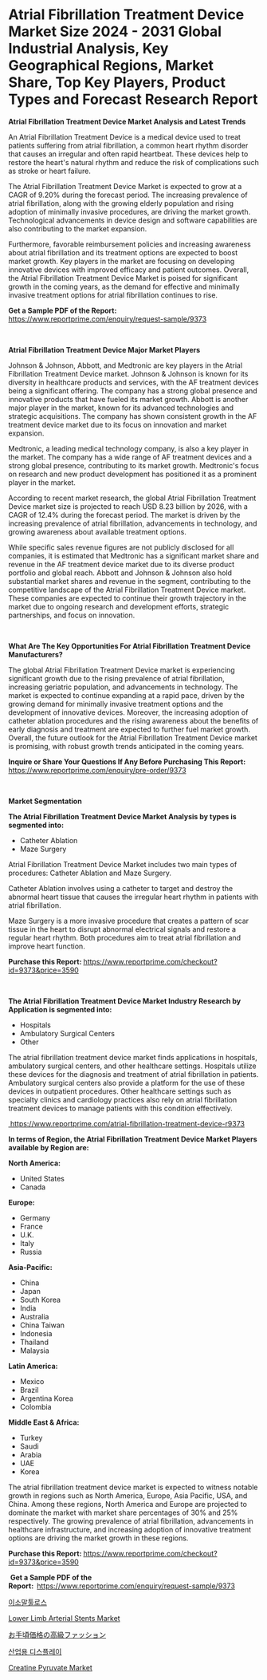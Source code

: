 <p><h1>Atrial Fibrillation Treatment Device Market Size 2024 - 2031 Global Industrial Analysis, Key Geographical Regions, Market Share, Top Key Players, Product Types and Forecast Research Report</h1></p><p><strong>Atrial Fibrillation Treatment Device Market Analysis and Latest Trends</strong></p>
<p><p>An Atrial Fibrillation Treatment Device is a medical device used to treat patients suffering from atrial fibrillation, a common heart rhythm disorder that causes an irregular and often rapid heartbeat. These devices help to restore the heart's natural rhythm and reduce the risk of complications such as stroke or heart failure.</p><p>The Atrial Fibrillation Treatment Device Market is expected to grow at a CAGR of 9.20% during the forecast period. The increasing prevalence of atrial fibrillation, along with the growing elderly population and rising adoption of minimally invasive procedures, are driving the market growth. Technological advancements in device design and software capabilities are also contributing to the market expansion.</p><p>Furthermore, favorable reimbursement policies and increasing awareness about atrial fibrillation and its treatment options are expected to boost market growth. Key players in the market are focusing on developing innovative devices with improved efficacy and patient outcomes. Overall, the Atrial Fibrillation Treatment Device Market is poised for significant growth in the coming years, as the demand for effective and minimally invasive treatment options for atrial fibrillation continues to rise.</p></p>
<p><strong>Get a Sample PDF of the Report:&nbsp;</strong> <a href="https://www.reportprime.com/enquiry/request-sample/9373">https://www.reportprime.com/enquiry/request-sample/9373</a></p>
<p>&nbsp;</p>
<p><strong>Atrial Fibrillation Treatment Device Major Market Players</strong></p>
<p><p>Johnson & Johnson, Abbott, and Medtronic are key players in the Atrial Fibrillation Treatment Device market. Johnson & Johnson is known for its diversity in healthcare products and services, with the AF treatment devices being a significant offering. The company has a strong global presence and innovative products that have fueled its market growth. Abbott is another major player in the market, known for its advanced technologies and strategic acquisitions. The company has shown consistent growth in the AF treatment device market due to its focus on innovation and market expansion.</p><p>Medtronic, a leading medical technology company, is also a key player in the market. The company has a wide range of AF treatment devices and a strong global presence, contributing to its market growth. Medtronic's focus on research and new product development has positioned it as a prominent player in the market.</p><p>According to recent market research, the global Atrial Fibrillation Treatment Device market size is projected to reach USD 8.23 billion by 2026, with a CAGR of 12.4% during the forecast period. The market is driven by the increasing prevalence of atrial fibrillation, advancements in technology, and growing awareness about available treatment options.</p><p>While specific sales revenue figures are not publicly disclosed for all companies, it is estimated that Medtronic has a significant market share and revenue in the AF treatment device market due to its diverse product portfolio and global reach. Abbott and Johnson & Johnson also hold substantial market shares and revenue in the segment, contributing to the competitive landscape of the Atrial Fibrillation Treatment Device market. These companies are expected to continue their growth trajectory in the market due to ongoing research and development efforts, strategic partnerships, and focus on innovation.</p></p>
<p>&nbsp;</p>
<p><strong>What Are The Key Opportunities For Atrial Fibrillation Treatment Device Manufacturers?</strong></p>
<p><p>The global Atrial Fibrillation Treatment Device market is experiencing significant growth due to the rising prevalence of atrial fibrillation, increasing geriatric population, and advancements in technology. The market is expected to continue expanding at a rapid pace, driven by the growing demand for minimally invasive treatment options and the development of innovative devices. Moreover, the increasing adoption of catheter ablation procedures and the rising awareness about the benefits of early diagnosis and treatment are expected to further fuel market growth. Overall, the future outlook for the Atrial Fibrillation Treatment Device market is promising, with robust growth trends anticipated in the coming years.</p></p>
<p><strong>Inquire or Share Your Questions If Any Before Purchasing This Report:</strong> <a href="https://www.reportprime.com/enquiry/pre-order/9373">https://www.reportprime.com/enquiry/pre-order/9373</a></p>
<p>&nbsp;</p>
<p><strong>Market Segmentation</strong></p>
<p><strong>The Atrial Fibrillation Treatment Device Market Analysis by types is segmented into:</strong></p>
<p><ul><li>Catheter Ablation</li><li>Maze Surgery</li></ul></p>
<p><p>Atrial Fibrillation Treatment Device Market includes two main types of procedures: Catheter Ablation and Maze Surgery. </p><p>Catheter Ablation involves using a catheter to target and destroy the abnormal heart tissue that causes the irregular heart rhythm in patients with atrial fibrillation. </p><p>Maze Surgery is a more invasive procedure that creates a pattern of scar tissue in the heart to disrupt abnormal electrical signals and restore a regular heart rhythm. Both procedures aim to treat atrial fibrillation and improve heart function.</p></p>
<p><strong>Purchase this Report:&nbsp;</strong><a href="https://www.reportprime.com/checkout?id=9373&price=3590">https://www.reportprime.com/checkout?id=9373&price=3590</a></p>
<p>&nbsp;</p>
<p><strong>The Atrial Fibrillation Treatment Device Market Industry Research by Application is segmented into:</strong></p>
<p><ul><li>Hospitals</li><li>Ambulatory Surgical Centers</li><li>Other</li></ul></p>
<p><p>The atrial fibrillation treatment device market finds applications in hospitals, ambulatory surgical centers, and other healthcare settings. Hospitals utilize these devices for the diagnosis and treatment of atrial fibrillation in patients. Ambulatory surgical centers also provide a platform for the use of these devices in outpatient procedures. Other healthcare settings such as specialty clinics and cardiology practices also rely on atrial fibrillation treatment devices to manage patients with this condition effectively.</p></p>
<p><a href="https://www.reportprime.com/atrial-fibrillation-treatment-device-r9373">&nbsp;https://www.reportprime.com/atrial-fibrillation-treatment-device-r9373</a></p>
<p><strong>In terms of Region, the Atrial Fibrillation Treatment Device Market Players available by Region are:</strong></p>
<p>
    <p> <strong> North America: </strong>
        <ul>
            <li>United States</li>
            <li>Canada</li>
        </ul>
        </p> 
    <p> <strong> Europe: </strong>
        <ul>
            <li>Germany</li>
            <li>France</li>
            <li>U.K.</li>
            <li>Italy</li>
            <li>Russia</li>
        </ul>
        </p> 
    <p> <strong> Asia-Pacific: </strong>
        <ul>
            <li>China</li>
            <li>Japan</li>
            <li>South Korea</li>
            <li>India</li>
            <li>Australia</li>
            <li>China Taiwan</li>
            <li>Indonesia</li>
            <li>Thailand</li>
            <li>Malaysia</li>
        </ul>
        </p> 
    <p> <strong> Latin America: </strong>
        <ul>
            <li>Mexico</li>
            <li>Brazil</li>
            <li>Argentina Korea</li>
            <li>Colombia</li>
        </ul>
        </p> 
    <p> <strong> Middle East & Africa: </strong>
        <ul>
            <li>Turkey</li>
            <li>Saudi</li>
            <li>Arabia</li>
            <li>UAE</li>
            <li>Korea</li>
        </ul>
    </p>
    </p>
<p><p>The atrial fibrillation treatment device market is expected to witness notable growth in regions such as North America, Europe, Asia Pacific, USA, and China. Among these regions, North America and Europe are projected to dominate the market with market share percentages of 30% and 25% respectively. The growing prevalence of atrial fibrillation, advancements in healthcare infrastructure, and increasing adoption of innovative treatment options are driving the market growth in these regions.</p></p>
<p><strong>Purchase this Report: </strong><a href="https://www.reportprime.com/checkout?id=9373&price=3590">https://www.reportprime.com/checkout?id=9373&price=3590</a></p>
<p>&nbsp;<strong>Get a Sample PDF of the Report:&nbsp;&nbsp;</strong><a href="https://www.reportprime.com/enquiry/request-sample/9373">https://www.reportprime.com/enquiry/request-sample/9373</a></p>
<p><strong></strong></p>
<p><p><a href="https://github.com/hzumrdvas204296/Market-Research-Report-List-1/blob/main/148981735490.md">이소말툴로스</a></p><p><a href="https://github.com/pizolina/Market-Research-Report-List-4/blob/main/lower-limb-arterial-stents-market.md">Lower Limb Arterial Stents Market</a></p><p><a href="https://github.com/one-cool-chick/Market-Research-Report-List-1/blob/main/567388023538.md">お手頃価格の高級ファッション</a></p><p><a href="https://github.com/PhilToryphy7876567/Market-Research-Report-List-1/blob/main/137479121372.md">산업용 디스플레이</a></p><p><a href="https://issuu.com/reportprime-2/docs/creatine-pyruvate-market-size-2030.pptx">Creatine Pyruvate Market</a></p></p>
